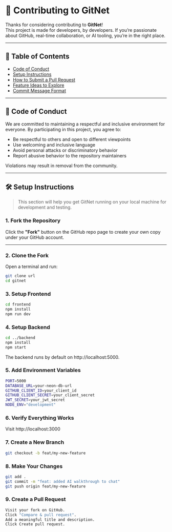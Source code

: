 # 🤝 Contributing to GitNet

Thanks for considering contributing to **GitNet**!  
This project is made for developers, by developers. If you’re passionate about GitHub, real-time collaboration, or AI tooling, you’re in the right place.

---

## 📌 Table of Contents

- [Code of Conduct](#code-of-conduct)
- [Setup Instructions](#setup-instructions)
- [How to Submit a Pull Request](#how-to-submit-a-pull-request)
- [Feature Ideas to Explore](#feature-ideas-to-explore)
- [Commit Message Format](#commit-message-format)

---

## 📜 Code of Conduct

We are committed to maintaining a respectful and inclusive environment for everyone. By participating in this project, you agree to:

- Be respectful to others and open to different viewpoints  
- Use welcoming and inclusive language  
- Avoid personal attacks or discriminatory behavior  
- Report abusive behavior to the repository maintainers  

Violations may result in removal from the community.

---

## 🛠️ Setup Instructions

> This section will help you get GitNet running on your local machine for development and testing.

### 1. Fork the Repository

Click the **"Fork"** button on the GitHub repo page to create your own copy under your GitHub account.

---

### 2. Clone the Fork

Open a terminal and run:

```bash
git clone url
cd gitnet
````
### 3. Setup Frontend
```bash
cd frontend
npm install
npm run dev
````
### 4. Setup Backend
```bash
cd ../backend
npm install
npm start
````
The backend runs by default on http://localhost:5000.

### 5. Add Environment Variables
```bash
PORT=5000
DATABASE_URL=your-neon-db-url
GITHUB_CLIENT_ID=your_client_id
GITHUB_CLIENT_SECRET=your_client_secret
JWT_SECRET=your_jwt_secret
NODE_ENV="development"
````
### 6. Verify Everything Works
Visit http://localhost:3000

### 7. Create a New Branch
````bash
git checkout -b feat/my-new-feature
````
### 8. Make Your Changes

````bash
git add .
git commit -m "feat: added AI walkthrough to chat"
git push origin feat/my-new-feature

````
### 9. Create a Pull Request

```bash
Visit your fork on GitHub.
Click "Compare & pull request".
Add a meaningful title and description.
Click Create pull request.
````
